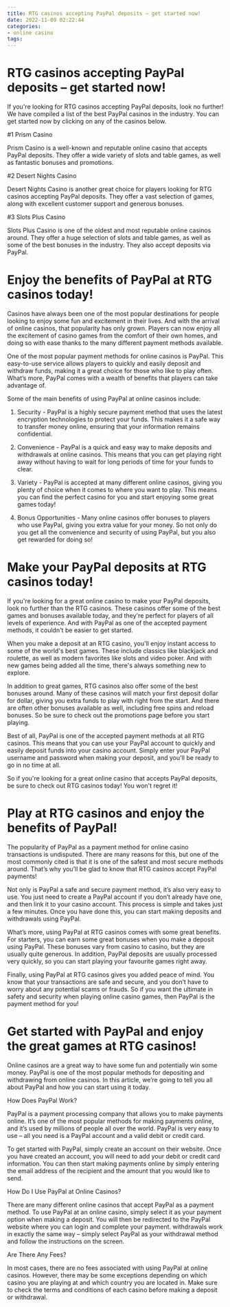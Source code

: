 ```yaml
---
title: RTG casinos accepting PayPal deposits – get started now!
date: 2022-11-09 02:22:44
categories:
- online casino
tags:
---
```



#  RTG casinos accepting PayPal deposits – get started now!

If you're looking for RTG casinos accepting PayPal deposits, look no further! We have compiled a list of the best PayPal casinos in the industry. You can get started now by clicking on any of the casinos below.

#1 Prism Casino

Prism Casino is a well-known and reputable online casino that accepts PayPal deposits. They offer a wide variety of slots and table games, as well as fantastic bonuses and promotions.

#2 Desert Nights Casino

Desert Nights Casino is another great choice for players looking for RTG casinos accepting PayPal deposits. They offer a vast selection of games, along with excellent customer support and generous bonuses.

#3 Slots Plus Casino

Slots Plus Casino is one of the oldest and most reputable online casinos around. They offer a huge selection of slots and table games, as well as some of the best bonuses in the industry. They also accept deposits via PayPal.

#  Enjoy the benefits of PayPal at RTG casinos today!

Casinos have always been one of the most popular destinations for people looking to enjoy some fun and excitement in their lives. And with the arrival of online casinos, that popularity has only grown. Players can now enjoy all the excitement of casino games from the comfort of their own homes, and doing so with ease thanks to the many different payment methods available.

One of the most popular payment methods for online casinos is PayPal. This easy-to-use service allows players to quickly and easily deposit and withdraw funds, making it a great choice for those who like to play often. What’s more, PayPal comes with a wealth of benefits that players can take advantage of.

Some of the main benefits of using PayPal at online casinos include:

1) Security - PayPal is a highly secure payment method that uses the latest encryption technologies to protect your funds. This makes it a safe way to transfer money online, ensuring that your information remains confidential.

2) Convenience - PayPal is a quick and easy way to make deposits and withdrawals at online casinos. This means that you can get playing right away without having to wait for long periods of time for your funds to clear.

3) Variety - PayPal is accepted at many different online casinos, giving you plenty of choice when it comes to where you want to play. This means you can find the perfect casino for you and start enjoying some great games today!

4) Bonus Opportunities - Many online casinos offer bonuses to players who use PayPal, giving you extra value for your money. So not only do you get all the convenience and security of using PayPal, but you also get rewarded for doing so!

#  Make your PayPal deposits at RTG casinos today!

If you're looking for a great online casino to make your PayPal deposits, look no further than the RTG casinos. These casinos offer some of the best games and bonuses available today, and they're perfect for players of all levels of experience. And with PayPal as one of the accepted payment methods, it couldn't be easier to get started.

When you make a deposit at an RTG casino, you'll enjoy instant access to some of the world's best games. These include classics like blackjack and roulette, as well as modern favorites like slots and video poker. And with new games being added all the time, there's always something new to explore.

In addition to great games, RTG casinos also offer some of the best bonuses around. Many of these casinos will match your first deposit dollar for dollar, giving you extra funds to play with right from the start. And there are often other bonuses available as well, including free spins and reload bonuses. So be sure to check out the promotions page before you start playing.

Best of all, PayPal is one of the accepted payment methods at all RTG casinos. This means that you can use your PayPal account to quickly and easily deposit funds into your casino account. Simply enter your PayPal username and password when making your deposit, and you'll be ready to go in no time at all.

So if you're looking for a great online casino that accepts PayPal deposits, be sure to check out RTG casinos today! You won't regret it!

#  Play at RTG casinos and enjoy the benefits of PayPal!

The popularity of PayPal as a payment method for online casino transactions is undisputed. There are many reasons for this, but one of the most commonly cited is that it is one of the safest and most secure methods around. That’s why you’ll be glad to know that RTG casinos accept PayPal payments!

Not only is PayPal a safe and secure payment method, it’s also very easy to use. You just need to create a PayPal account if you don’t already have one, and then link it to your casino account. This process is simple and takes just a few minutes. Once you have done this, you can start making deposits and withdrawals using PayPal.

What’s more, using PayPal at RTG casinos comes with some great benefits. For starters, you can earn some great bonuses when you make a deposit using PayPal. These bonuses vary from casino to casino, but they are usually quite generous. In addition, PayPal deposits are usually processed very quickly, so you can start playing your favourite games right away.

Finally, using PayPal at RTG casinos gives you added peace of mind. You know that your transactions are safe and secure, and you don’t have to worry about any potential scams or frauds. So if you want the ultimate in safety and security when playing online casino games, then PayPal is the payment method for you!

#  Get started with PayPal and enjoy the great games at RTG casinos!

Online casinos are a great way to have some fun and potentially win some money. PayPal is one of the most popular methods for depositing and withdrawing from online casinos. In this article, we’re going to tell you all about PayPal and how you can start using it today.

How Does PayPal Work?

PayPal is a payment processing company that allows you to make payments online. It’s one of the most popular methods for making payments online, and it’s used by millions of people all over the world. PayPal is very easy to use – all you need is a PayPal account and a valid debit or credit card.

To get started with PayPal, simply create an account on their website. Once you have created an account, you will need to add your debit or credit card information. You can then start making payments online by simply entering the email address of the recipient and the amount that you would like to send.

How Do I Use PayPal at Online Casinos?

There are many different online casinos that accept PayPal as a payment method. To use PayPal at an online casino, simply select it as your payment option when making a deposit. You will then be redirected to the PayPal website where you can login and complete your payment. withdrawals work in exactly the same way – simply select PayPal as your withdrawal method and follow the instructions on the screen.

Are There Any Fees?

In most cases, there are no fees associated with using PayPal at online casinos. However, there may be some exceptions depending on which casino you are playing at and which country you are located in. Make sure to check the terms and conditions of each casino before making a deposit or withdrawal.